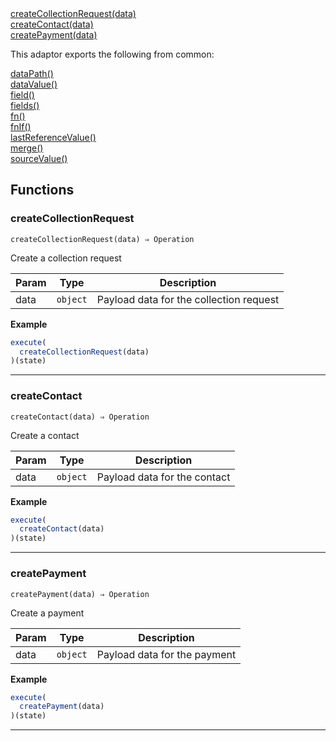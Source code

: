 <dl>
<dt>
    <a href="#createcollectionrequest">createCollectionRequest(data)</a></dt>
<dt>
    <a href="#createcontact">createContact(data)</a></dt>
<dt>
    <a href="#createpayment">createPayment(data)</a></dt>
</dl>


This adaptor exports the following from common:
<dl>
<dt>
    <a href="/adaptors/packages/common-docs#datapath">dataPath()</a>
</dt>
<dt>
    <a href="/adaptors/packages/common-docs#datavalue">dataValue()</a>
</dt>
<dt>
    <a href="/adaptors/packages/common-docs#field">field()</a>
</dt>
<dt>
    <a href="/adaptors/packages/common-docs#fields">fields()</a>
</dt>
<dt>
    <a href="/adaptors/packages/common-docs#fn">fn()</a>
</dt>
<dt>
    <a href="/adaptors/packages/common-docs#fnif">fnIf()</a>
</dt>
<dt>
    <a href="/adaptors/packages/common-docs#lastreferencevalue">lastReferenceValue()</a>
</dt>
<dt>
    <a href="/adaptors/packages/common-docs#merge">merge()</a>
</dt>
<dt>
    <a href="/adaptors/packages/common-docs#sourcevalue">sourceValue()</a>
</dt></dl>

## Functions
### createCollectionRequest

<p><code>createCollectionRequest(data) ⇒ Operation</code></p>

Create a collection request


| Param | Type | Description |
| --- | --- | --- |
| data | <code>object</code> | Payload data for the collection request |

**Example**
```js
execute(
  createCollectionRequest(data)
)(state)
```

* * *

### createContact

<p><code>createContact(data) ⇒ Operation</code></p>

Create a contact


| Param | Type | Description |
| --- | --- | --- |
| data | <code>object</code> | Payload data for the contact |

**Example**
```js
execute(
  createContact(data)
)(state)
```

* * *

### createPayment

<p><code>createPayment(data) ⇒ Operation</code></p>

Create a payment


| Param | Type | Description |
| --- | --- | --- |
| data | <code>object</code> | Payload data for the payment |

**Example**
```js
execute(
  createPayment(data)
)(state)
```

* * *


